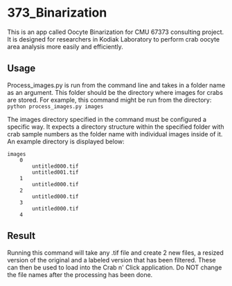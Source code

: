 # 373_Binarization
This is an app called Oocyte Binarization for CMU 67373 consulting project. It is designed for researchers in Kodiak Laboratory to perform crab oocyte area analysis more easily and efficiently.

## Usage

Process_images.py is run from the command line and takes in a folder name as an argument. This folder should be the directory where images for crabs are stored. For example, this command might be run from the directory:
`python process_images.py images`
	
The images directory specified in the command must be configured a specific way. It expects a directory structure within the specified folder with crab sample numbers as the folder name with individual images inside of it. An example directory is displayed below:

	images
		0
			untitled000.tif
			untitled001.tif
		1
			untitled000.tif
		2
			untitled000.tif
		3
			untitled000.tif
		4
		
## Result

Running this command will take any .tif file and create 2 new files, a resized version of the original and a labeled version that has been filtered. These can then be used to load into the Crab n' Click application. Do NOT change the file names after the processing has been done.